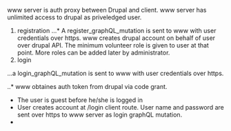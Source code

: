 www server is auth proxy between Drupal and client. www server has unlimited access to drupal as priveledged user.
1. registration
...* A register_graphQL_mutation is sent to www with user credentials over https. www creates drupal account on behalf of user 
over drupal API. The minimum volunteer role is given to user at that point. More roles can be added later by administrator.
2. login

...a login_graphQL_mutation is sent to www with user credentials over https. 

..* www obtaines auth token from drupal via code grant.

* The user is guest before he/she is logged in
* User creates account at /login client route. User name and password are sent over https to www server as login graphQL mutation.
* 
